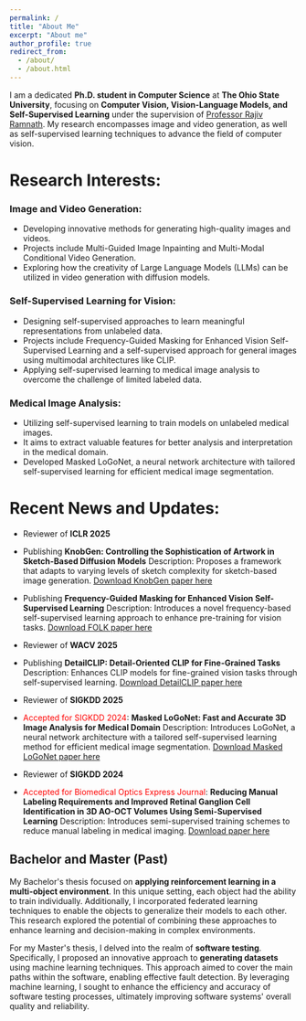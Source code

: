 ```yaml
---
permalink: /
title: "About Me"
excerpt: "About me"
author_profile: true
redirect_from: 
  - /about/
  - /about.html
---
```


<!-- I am currently on an exciting academic journey, pursuing a __Ph.D. in Computer Science__ at __Ohio State University__. Prior to this, I completed my Bachelor's and Master's degrees in computer engineering at the __Shahid Beheshti University of Tehran__. During my Bachelor's, I specialized in hardware, while my Master's focused on software. -->

I am a dedicated __Ph.D. student in Computer Science__ at __The Ohio State University__, focusing on __Computer Vision, Vision-Language Models, and Self-Supervised Learning__ under the supervision of [Professor Rajiv Ramnath](https://cse.osu.edu/people/ramnath.6). My research encompasses image and video generation, as well as self-supervised learning techniques to advance the field of computer vision.

# Research Interests:

### Image and Video Generation:

* Developing innovative methods for generating high-quality images and videos.
* Projects include Multi-Guided Image Inpainting and Multi-Modal Conditional Video Generation.
* Exploring how the creativity of Large Language Models (LLMs) can be utilized in video generation with diffusion models.

### Self-Supervised Learning for Vision:

* Designing self-supervised approaches to learn meaningful representations from unlabeled data.
* Projects include Frequency-Guided Masking for Enhanced Vision Self-Supervised Learning and a self-supervised approach for general images using multimodal architectures like CLIP.
* Applying self-supervised learning to medical image analysis to overcome the challenge of limited labeled data.

### Medical Image Analysis:

* Utilizing self-supervised learning to train models on unlabeled medical images.
* It aims to extract valuable features for better analysis and interpretation in the medical domain.
* Developed Masked LoGoNet, a neural network architecture with tailored self-supervised learning for efficient medical image segmentation.


# Recent News and Updates:

* Reviewer of __ICLR 2025__

* Publishing __KnobGen: Controlling the Sophistication of Artwork in Sketch-Based Diffusion Models__
  Description: Proposes a framework that adapts to varying levels of sketch complexity for sketch-based image generation.
  [Download KnobGen paper here](https://arxiv.org/pdf/2410.01595)

* Publishing __Frequency-Guided Masking for Enhanced Vision Self-Supervised Learning__
Description: Introduces a novel frequency-based self-supervised learning approach to enhance pre-training for vision tasks.
[Download FOLK paper here](https://arxiv.org/pdf/2409.10362)

* Reviewer of __WACV 2025__

* Publishing __DetailCLIP: Detail-Oriented CLIP for Fine-Grained Tasks__
Description: Enhances CLIP models for fine-grained vision tasks through self-supervised learning.
[Download DetailCLIP paper here](https://arxiv.org/pdf/2409.06809)

* Reviewer of __SIGKDD 2025__

* <span style="color: red;">Accepted for SIGKDD 2024</span>: __Masked LoGoNet: Fast and Accurate 3D Image Analysis for Medical Domain__
Description: Introduces LoGoNet, a neural network architecture with a tailored self-supervised learning method for efficient medical image segmentation.
[Download Masked LoGoNet paper here](https://arxiv.org/pdf/2402.06190)

* Reviewer of __SIGKDD 2024__

* <span style="color: red;">Accepted for Biomedical Optics Express Journal</span>: __Reducing Manual Labeling Requirements and Improved Retinal Ganglion Cell Identification in 3D AO-OCT Volumes Using Semi-Supervised Learning__
Description: Introduces semi-supervised training schemes to reduce manual labeling in medical imaging.
[Download paper here](https://opg.optica.org/boe/fulltext.cfm?uri=boe-15-8-4540&id=553141)


## Bachelor and Master (Past)


My Bachelor's thesis focused on __applying reinforcement learning in a multi-object environment__. In this unique setting, each object had the ability to train individually. Additionally, I incorporated federated learning techniques to enable the objects to generalize their models to each other. This research explored the potential of combining these approaches to enhance learning and decision-making in complex environments.

For my Master's thesis, I delved into the realm of __software testing__. Specifically, I proposed an innovative approach to __generating datasets__ using machine learning techniques. This approach aimed to cover the main paths within the software, enabling effective fault detection. By leveraging machine learning, I sought to enhance the efficiency and accuracy of software testing processes, ultimately improving software systems' overall quality and reliability.
